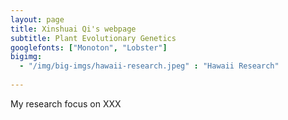 ```yaml
---
layout: page
title: Xinshuai Qi's webpage
subtitle: Plant Evolutionary Genetics
googlefonts: ["Monoton", "Lobster"]
bigimg:
  - "/img/big-imgs/hawaii-research.jpeg" : "Hawaii Research"
 
---
```

My research focus on XXX
